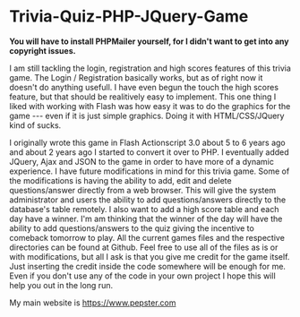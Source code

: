 # Trivia-Quiz-PHP-JQuery-Game 

<b>You will have to install PHPMailer yourself, for I didn't want to get into any copyright issues. </b>

I am still tackling the login, registration and high scores features of this trivia game. The Login / Registration basically works, but as of right now it doesn't do anything usefull. I have even begun the touch the high scores feature, but that should be realitively easy to implement. This one thing I liked with working with Flash was how easy it was to do the graphics for the game --- even if it is just simple graphics. Doing it with HTML/CSS/JQuery kind of sucks.

I originally wrote this game in Flash Actionscript 3.0 about 5 to 6 years ago and about 2 years ago I started to convert it over to PHP. I eventually added JQuery, Ajax and JSON to the game in order to have more of a dynamic experience. I have future modifications in mind for this trivia game. Some of the modifications is having the ability to add, edit and delete questions/answer directly from a web browser. This will give the system administrator and users the ability to add questions/answers directly to the database's table remotely. I also want to add a high score table and each day have a winner. I'm am thinking that the winner of the day will have the ability to add questions/answers to the quiz giving the incentive to comeback tomorrow to play.
All the current games files and the respective directories can be found at Github. Feel free to use all of the files as is or with modifications, but all I ask is that you give me credit for the game itself. Just inserting the credit inside the code somewhere will be enough for me. Even if you don't use any of the code in your own project I hope this will help you out in the long run.

My main website is <a href="https://www.pepster.com">https://www.pepster.com</a>
